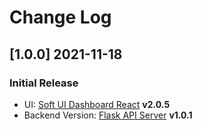 # Change Log

## [1.0.0] 2021-11-18
### Initial Release

- UI: [Soft UI Dashboard React](https://github.com/app-generator/react-soft-ui-dashboard) **v2.0.5**    
- Backend Version: [Flask API Server](https://github.com/app-generator/api-server-flask) **v1.0.1**

